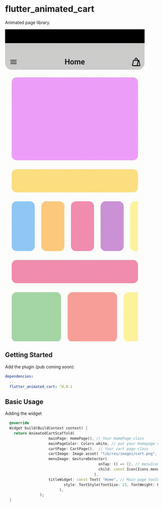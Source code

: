 # flutter_animated_cart

Animated page library. 

![Fancy Gif](https://github.com/Urvish24/flutter-animted-cart/blob/main/demo.gif "Fancy Gif")

## Getting Started

Add the plugin (pub coming soon):

```yaml
dependencies:
  ...
  flutter_animated_cart: ^0.0.1
```



## Basic Usage

Adding the widget
```dart
  @override
  Widget build(BuildContext context) {
    return AnimatedCartScaffold(
                    mainPage: HomePage(), // Your HomePage class
                    mainPageColor: Colors.white, // put your Homepage color
                    cartPage: CartPage(),  // Your cart page class
                    cartImage: Image.asset( "lib/res/images/cart.png", width: 25, height: 25),
                    menuImage: GestureDetector(
                                           onTap: () => {}, // menuIcon click
                                           child: const Icon(Icons.menu_sharp,size: 25),
                                         ), 
                    titleWidget: const Text( "Home", // Main page toolbat title
                           style: TextStyle(fontSize: 23, fontWeight: FontWeight.bold),
                         ),
                );
  }
```

